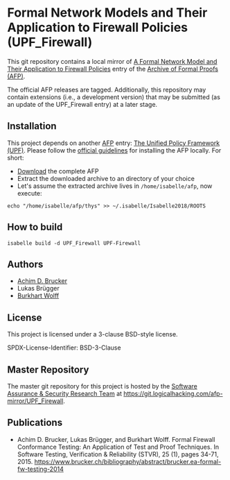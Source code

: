 # Formal Network Models and Their Application to Firewall Policies (UPF_Firewall)

This git repository contains a local mirror of
[A Formal Network Model and Their Application to Firewall Policies](https://www.isa-afp.org/entries/UPF_Firewall.shtml)
entry of the
[Archive of Formal Proofs (AFP)](https://www.isa-afp.org).

The official AFP releases are tagged. Additionally, this repository
may contain extensions (i.e., a development version) that may be
submitted (as an update of the UPF_Firewall entry) at a later stage.

## Installation

This project depends on another [AFP](https://www.isa-afp.org) entry: 
[The Unified Policy Framework (UPF)](https://www.isa-afp.org/entries/UPF.shtml). 
Please follow the [official guidelines](https://www.isa-afp.org/using.shtml)
for installing the AFP locally. For short:
* [Download](https://www.isa-afp.org/release/afp-current.tar.gz) the complete AFP
* Extract the downloaded archive to an directory of your choice
* Let's assume the extracted archive lives in `/home/isabelle/afp`, now execute:

```
echo "/home/isabelle/afp/thys" >> ~/.isabelle/Isabelle2018/ROOTS
```

## How to build

```
isabelle build -d UPF_Firewall UPF-Firewall
```

## Authors

* [Achim D. Brucker](http://www.brucker.ch/)
* Lukas Brügger
* [Burkhart Wolff](https://www.lri.fr/~wolff/)

## License

This project is licensed under a 3-clause BSD-style license.

SPDX-License-Identifier: BSD-3-Clause

## Master Repository

The master git repository for this project is hosted by the [Software
Assurance & Security Research Team](https://logicalhacking.com) at
<https://git.logicalhacking.com/afp-mirror/UPF_Firewall>.

## Publications
* Achim D. Brucker, Lukas Brügger, and Burkhart Wolff. Formal Firewall
  Conformance Testing: An Application of Test and Proof Techniques. In
  Software Testing, Verification & Reliability (STVR), 25 (1), pages
  34-71, 2015.
  https://www.brucker.ch/bibliography/abstract/brucker.ea-formal-fw-testing-2014
